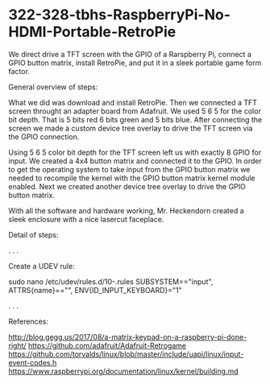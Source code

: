 # 322-328-tbhs-RaspberryPi-No-HDMI-Portable-RetroPie
We direct drive a TFT screen with the GPIO of a Rarspberry Pi, connect a GPIO button matrix, install RetroPie, and put it in a sleek portable game form factor.


General overview of steps:

What we did was download and install RetroPie.
Then we connected a TFT screen throught an adapter board from Adafruit.
We used 5 6 5 for the color bit depth. That is 5 bits red 6 bits green and 5 bits blue.
After connecting the screen we made a custom device tree overlay to drive the TFT screen via the GPIO connection.

Using 5 6 5 color bit depth for the TFT screen left us with exactly 8 GPIO for input.
We created a 4x4 button matrix and connected it to the GPIO.
In order to get the operating system to take input from the GPIO button matrix we needed to recompile the kernel with the GPIO button matrix kernel module enabled.
Next we created another device tree overlay to drive the GPIO button matrix.

With all the software and hardware working, Mr. Heckendorn created a sleek enclosure with a nice lasercut faceplace.


Detail of steps:

. . .

Create a UDEV rule:

   sudo nano /etc/udev/rules.d/10-<name>.rules
   SUBSYSTEM=="input", ATTRS{name}=="<name>", ENV{ID_INPUT_KEYBOARD}="1"

. . .

References:

http://blog.gegg.us/2017/08/a-matrix-keypad-on-a-raspberry-pi-done-right/
https://github.com/adafruit/Adafruit-Retrogame
https://github.com/torvalds/linux/blob/master/include/uapi/linux/input-event-codes.h
https://www.raspberrypi.org/documentation/linux/kernel/building.md



